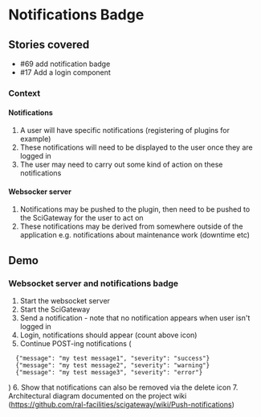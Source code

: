 # Notifications Badge

## Stories covered
- #69 add notification badge
- #17 Add a login component

### Context
#### Notifications
1. A user will have specific notifications (registering of plugins for example)
2. These notifications will need to be displayed to the user once they are logged in
3. The user may need to carry out some kind of action on these notifications
#### Websocker server
1. Notifications may be pushed to the plugin, then need to be pushed to the SciGateway for the user to act on
2. These notifications may be derived from somewhere outside of the application e.g. notifications about maintenance work (downtime etc)

## Demo
### Websocket server and notifications badge
1. Start the websocket server
2. Start the SciGateway
3. Send a notification - note that no notification appears when user isn't logged in
4. Login, notifications should appear (count above icon)
5. Continue POST-ing notifications (
```
  {"message": "my test message1", "severity": "success"}
  {"message": "my test message2", "severity": "warning"}
  {"message": "my test message3", "severity": "error"}
```
)
6. Show that notifications can also be removed via the delete icon
7. Architectural diagram documented on the project wiki (https://github.com/ral-facilities/scigateway/wiki/Push-notifications)
